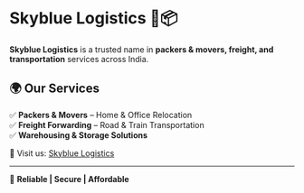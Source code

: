 # Skyblue Logistics 🚛📦  

**Skyblue Logistics** is a trusted name in **packers & movers, freight, and transportation** services across India.  

## 🌍 Our Services  
✅ **Packers & Movers** – Home & Office Relocation  
✅ **Freight Forwarding** – Road & Train Transportation  
✅ **Warehousing & Storage Solutions**  

🔗 Visit us: [Skyblue Logistics](https://skybluelogistics.in)  

---
🚀 **Reliable | Secure | Affordable**  
